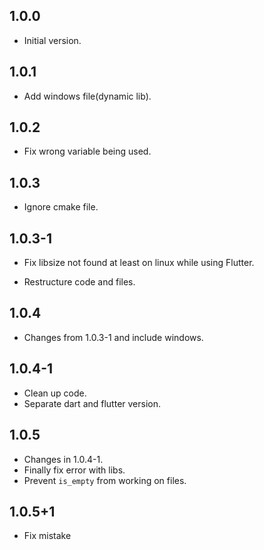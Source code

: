 ## 1.0.0

- Initial version.

## 1.0.1

- Add windows file(dynamic lib).

## 1.0.2

- Fix wrong variable being used.

## 1.0.3

- Ignore cmake file.

## 1.0.3-1

- Fix libsize not found at least on linux while using Flutter.

- Restructure code and files.

## 1.0.4

- Changes from 1.0.3-1 and include windows.

## 1.0.4-1

- Clean up code.
- Separate dart and flutter version.

## 1.0.5

- Changes in 1.0.4-1.
- Finally fix error with libs.
- Prevent `is_empty` from working on files.

## 1.0.5+1

- Fix mistake
